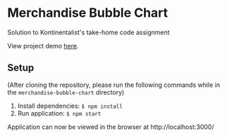# Merchandise Bubble Chart

Solution to Kontinentalist's take-home code assignment

View project demo [here](https://merchandise-bubble-chart.netlify.com/).

## Setup

(After cloning the repository, please run the following commands while in the `merchandise-bubble-chart` directory)

1. Install dependencies: `$ npm install`
2. Run application: `$ npm start`

Application can now be viewed in the browser at http://localhost:3000/

